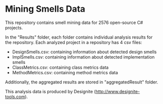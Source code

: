 # Mining Smells Data
This repository contains smell mining data for 2576 open-source C# projects.

In the "Results" folder, each folder contains individual analysis results for the repository. Each analyzed project in a repository has 4 csv files:
- <project>DesignSmells.csv: containing information about detected design smells
- <project>ImplSmells.csv: containing information about detected implementation smells
- <project>ClassMetrics.csv: containing class metrics data
- <project>MethodMetrics.csv: containing method metrics data

Additionally, the aggregated results are stored in "aggregatedResult" folder.

This analysis data is produced by Designite (http://www.designite-tools.com).